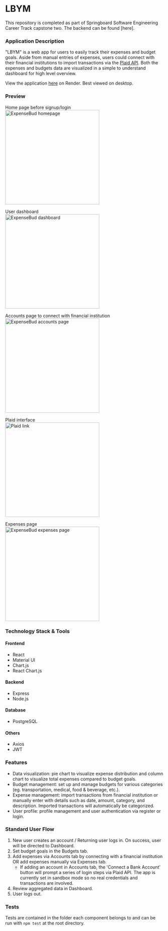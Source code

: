 # LBYM
This repository is completed as part of Springboard Software Engineering Career Track capstone two. The backend can be found [here]. 

### Application Description
"LBYM" is a web app for users to easily track their expenses and budget goals. Aside from manual entries of expenses, users could connect with their financial institutions to import transactions via the [Plaid API](https://plaid.com/docs/). Both the expenses and budgets data are visualized in a simple to understand dashboard for high level overview. 

View the application [here]() on Render. Best viewed on desktop. 

### Preview
Home page before signup/login    
<img src="/public/screenshots/home.png" alt="ExpenseBud homepage" width="auto" height="300px">

User dashboard  
<img src="/public/screenshots/dashboard.png" alt="ExpenseBud dashboard" width="auto" height="300px">

Accounts page to connect with financial institution   
<img src="/public/screenshots/accounts.png" alt="ExpenseBud accounts page" width="auto" height="300px">

Plaid interface  
<img src="/public/screenshots/plaid.png" alt="Plaid link" width="auto" height="300px">

Expenses page  
<img src="/public/screenshots/expenses.png" alt="ExpenseBud expenses page" width="auto" height="300px">

### Technology Stack & Tools
#### Frontend
* React
* Material UI
* Chart.js
* React Chart.js
#### Backend
* Express
* Node.js
#### Database
* PostgreSQL
#### Others
* Axios
* JWT

### Features
* Data visualization: pie chart to visualize expense distribution and column chart to visualize total expenses compared to budget goals.
* Budget management: set up and manage budgets for various categories (eg. transportation, medical, food & beverage, etc.).
* Expense management: import transactions from financial institution or manually enter with details such as date, amount, category, and description. Imported transactions will automatically be categorized. 
* User profile: profile management and user authentication via register or login.

### Standard User Flow
1. New user creates an account / Returning user logs in. On success, user will be directed to Dashboard. 
2. Set budget goals in the Budgets tab.
3. Add expenses via Accounts tab by connecting with a financial institution OR add expenses manually via Expenses tab. 
    * If adding an account in Accounts tab, the 'Connect a Bank Account' button will prompt a series of login steps via Plaid API. The app is currently set in sandbox mode so no real credentials and transactions are involved. 
4. Review aggregated data in Dashboard. 
5. User logs out.

### Tests
Tests are contained in the folder each component belongs to and can be run with `npm test` at the root directory. 



